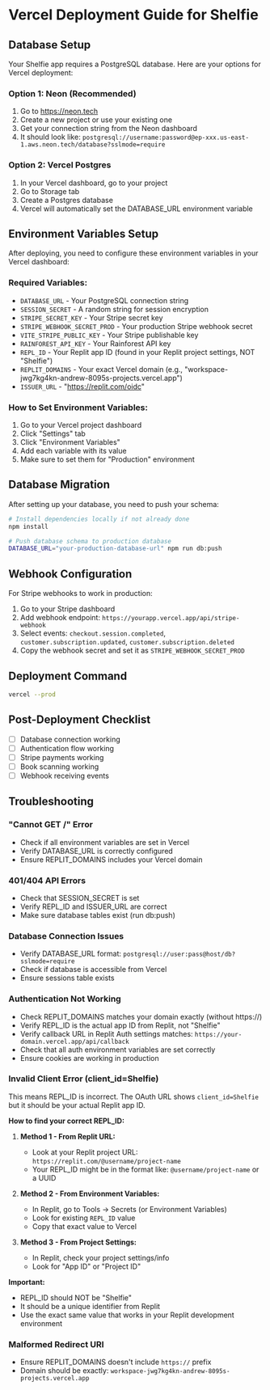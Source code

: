 # Vercel Deployment Guide for Shelfie

## Database Setup

Your Shelfie app requires a PostgreSQL database. Here are your options for Vercel deployment:

### Option 1: Neon (Recommended)
1. Go to https://neon.tech
2. Create a new project or use your existing one
3. Get your connection string from the Neon dashboard
4. It should look like: `postgresql://username:password@ep-xxx.us-east-1.aws.neon.tech/database?sslmode=require`

### Option 2: Vercel Postgres
1. In your Vercel dashboard, go to your project
2. Go to Storage tab
3. Create a Postgres database
4. Vercel will automatically set the DATABASE_URL environment variable

## Environment Variables Setup

After deploying, you need to configure these environment variables in your Vercel dashboard:

### Required Variables:
- `DATABASE_URL` - Your PostgreSQL connection string
- `SESSION_SECRET` - A random string for session encryption
- `STRIPE_SECRET_KEY` - Your Stripe secret key
- `STRIPE_WEBHOOK_SECRET_PROD` - Your production Stripe webhook secret
- `VITE_STRIPE_PUBLIC_KEY` - Your Stripe publishable key
- `RAINFOREST_API_KEY` - Your Rainforest API key
- `REPL_ID` - Your Replit app ID (found in your Replit project settings, NOT "Shelfie")
- `REPLIT_DOMAINS` - Your exact Vercel domain (e.g., "workspace-jwg7kg4kn-andrew-8095s-projects.vercel.app")
- `ISSUER_URL` - "https://replit.com/oidc"

### How to Set Environment Variables:
1. Go to your Vercel project dashboard
2. Click "Settings" tab
3. Click "Environment Variables"
4. Add each variable with its value
5. Make sure to set them for "Production" environment

## Database Migration

After setting up your database, you need to push your schema:

```bash
# Install dependencies locally if not already done
npm install

# Push database schema to production database
DATABASE_URL="your-production-database-url" npm run db:push
```

## Webhook Configuration

For Stripe webhooks to work in production:
1. Go to your Stripe dashboard
2. Add webhook endpoint: `https://yourapp.vercel.app/api/stripe-webhook`
3. Select events: `checkout.session.completed`, `customer.subscription.updated`, `customer.subscription.deleted`
4. Copy the webhook secret and set it as `STRIPE_WEBHOOK_SECRET_PROD`

## Deployment Command

```bash
vercel --prod
```

## Post-Deployment Checklist
- [ ] Database connection working
- [ ] Authentication flow working
- [ ] Stripe payments working
- [ ] Book scanning working
- [ ] Webhook receiving events

## Troubleshooting

### "Cannot GET /" Error
- Check if all environment variables are set in Vercel
- Verify DATABASE_URL is correctly configured
- Ensure REPLIT_DOMAINS includes your Vercel domain

### 401/404 API Errors
- Check that SESSION_SECRET is set
- Verify REPL_ID and ISSUER_URL are correct
- Make sure database tables exist (run db:push)

### Database Connection Issues
- Verify DATABASE_URL format: `postgresql://user:pass@host/db?sslmode=require`
- Check if database is accessible from Vercel
- Ensure sessions table exists

### Authentication Not Working
- Check REPLIT_DOMAINS matches your domain exactly (without https://)
- Verify REPL_ID is the actual app ID from Replit, not "Shelfie"
- Verify callback URL in Replit Auth settings matches: `https://your-domain.vercel.app/api/callback`
- Check that all auth environment variables are set correctly
- Ensure cookies are working in production

### Invalid Client Error (client_id=Shelfie)
This means REPL_ID is incorrect. The OAuth URL shows `client_id=Shelfie` but it should be your actual Replit app ID.

**How to find your correct REPL_ID:**
1. **Method 1 - From Replit URL:**
   - Look at your Replit project URL: `https://replit.com/@username/project-name`
   - Your REPL_ID might be in the format like: `@username/project-name` or a UUID

2. **Method 2 - From Environment Variables:**
   - In Replit, go to Tools → Secrets (or Environment Variables)
   - Look for existing `REPL_ID` value
   - Copy that exact value to Vercel

3. **Method 3 - From Project Settings:**
   - In Replit, check your project settings/info
   - Look for "App ID" or "Project ID"

**Important:** 
- REPL_ID should NOT be "Shelfie"  
- It should be a unique identifier from Replit
- Use the exact same value that works in your Replit development environment

### Malformed Redirect URI
- Ensure REPLIT_DOMAINS doesn't include `https://` prefix
- Domain should be exactly: `workspace-jwg7kg4kn-andrew-8095s-projects.vercel.app`